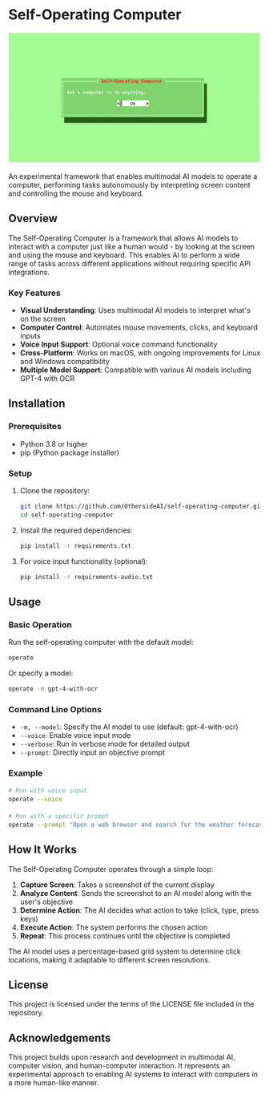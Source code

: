 # Self-Operating Computer

![Self-Operating Computer](readme/self-operating-computer.png)

An experimental framework that enables multimodal AI models to operate a computer, performing tasks autonomously by interpreting screen content and controlling the mouse and keyboard.

## Overview

The Self-Operating Computer is a framework that allows AI models to interact with a computer just like a human would - by looking at the screen and using the mouse and keyboard. This enables AI to perform a wide range of tasks across different applications without requiring specific API integrations.

### Key Features

- **Visual Understanding**: Uses multimodal AI models to interpret what's on the screen
- **Computer Control**: Automates mouse movements, clicks, and keyboard inputs
- **Voice Input Support**: Optional voice command functionality
- **Cross-Platform**: Works on macOS, with ongoing improvements for Linux and Windows compatibility
- **Multiple Model Support**: Compatible with various AI models including GPT-4 with OCR

## Installation

### Prerequisites

- Python 3.8 or higher
- pip (Python package installer)

### Setup

1. Clone the repository:
   ```bash
   git clone https://github.com/OthersideAI/self-operating-computer.git
   cd self-operating-computer
   ```

2. Install the required dependencies:
   ```bash
   pip install -r requirements.txt
   ```

3. For voice input functionality (optional):
   ```bash
   pip install -r requirements-audio.txt
   ```

## Usage

### Basic Operation

Run the self-operating computer with the default model:

```bash
operate
```

Or specify a model:

```bash
operate -m gpt-4-with-ocr
```

### Command Line Options

- `-m, --model`: Specify the AI model to use (default: gpt-4-with-ocr)
- `--voice`: Enable voice input mode
- `--verbose`: Run in verbose mode for detailed output
- `--prompt`: Directly input an objective prompt

### Example

```bash
# Run with voice input
operate --voice

# Run with a specific prompt
operate --prompt "Open a web browser and search for the weather forecast"
```

## How It Works

The Self-Operating Computer operates through a simple loop:

1. **Capture Screen**: Takes a screenshot of the current display
2. **Analyze Content**: Sends the screenshot to an AI model along with the user's objective
3. **Determine Action**: The AI decides what action to take (click, type, press keys)
4. **Execute Action**: The system performs the chosen action
5. **Repeat**: This process continues until the objective is completed

The AI model uses a percentage-based grid system to determine click locations, making it adaptable to different screen resolutions.

## License

This project is licensed under the terms of the LICENSE file included in the repository.

## Acknowledgements

This project builds upon research and development in multimodal AI, computer vision, and human-computer interaction. It represents an experimental approach to enabling AI systems to interact with computers in a more human-like manner.
